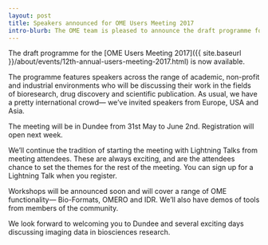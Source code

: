 ```yaml
---
layout: post
title: Speakers announced for OME Users Meeting 2017
intro-blurb: The OME team is pleased to announce the draft programme for the OME Users Meeting 2017, to be held in Dundee on 31st May to June 2nd.
---
```

The draft programme for the [OME Users Meeting 2017]({{ site.baseurl }}/about/events/12th-annual-users-meeting-2017.html) is now available.

The programme features speakers across the range of academic, non-profit and industrial environments who will be discussing their work in the fields of bioresearch, drug discovery and scientific publication.  As usual, we have a pretty international crowd— we’ve invited speakers from Europe, USA and Asia.  

The meeting will be in Dundee from 31st May to June 2nd.  Registration will open next week.

We’ll continue the tradition of starting the meeting with Lightning Talks from meeting attendees.  These are always exciting, and are the attendees chance to set the themes for the rest of the meeting.  You can sign up for a Lightning Talk when you register.

Workshops will be announced soon and will cover a range of OME functionality— Bio-Formats, OMERO and IDR.  We’ll also have demos of tools from members of the community. 

We look forward to welcoming you to Dundee and several exciting days discussing imaging data in biosciences research.

